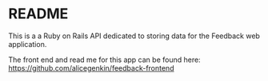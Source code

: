 # README
This is a a Ruby on Rails API dedicated to storing data for the Feedback web application.

The front end and read me for this app can be found here: https://github.com/alicegenkin/feedback-frontend
